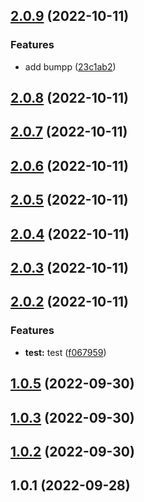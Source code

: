 ## [2.0.9](https://github.com/xxmyyds/vue2-simple-watchEffect/compare/v2.0.8...v2.0.9) (2022-10-11)


### Features

* add bumpp ([23c1ab2](https://github.com/xxmyyds/vue2-simple-watchEffect/commit/23c1ab2e30c7679afc2b9036d0f675a346f214cd))



## [2.0.8](https://github.com/xxmyyds/vue2-simple-watchEffect/compare/v2.0.7...v2.0.8) (2022-10-11)



## [2.0.7](https://github.com/xxmyyds/vue2-simple-watchEffect/compare/v2.0.6...v2.0.7) (2022-10-11)



## [2.0.6](https://github.com/xxmyyds/vue2-simple-watchEffect/compare/v2.0.5...v2.0.6) (2022-10-11)



## [2.0.5](https://github.com/xxmyyds/vue2-simple-watchEffect/compare/v2.0.4...v2.0.5) (2022-10-11)



## [2.0.4](https://github.com/xxmyyds/vue2-simple-watchEffect/compare/v2.0.3...v2.0.4) (2022-10-11)



## [2.0.3](https://github.com/xxmyyds/vue2-simple-watchEffect/compare/v2.0.2...v2.0.3) (2022-10-11)



## [2.0.2](https://github.com/xxmyyds/vue2-simple-watchEffect/compare/v2.0.1...v2.0.2) (2022-10-11)


### Features

* **test:** test ([f067959](https://github.com/xxmyyds/vue2-simple-watchEffect/commit/f067959f21c5c75d63f5b13216f740fa100b31b0))



## [1.0.5](https://github.com/xxmyyds/vue2-simple-watchEffect/compare/v1.0.4...v1.0.5) (2022-09-30)



## [1.0.3](https://github.com/xxmyyds/vue2-simple-watchEffect/compare/v1.0.2...v1.0.3) (2022-09-30)



## [1.0.2](https://github.com/xxmyyds/vue2-simple-watchEffect/compare/v1.0.1...v1.0.2) (2022-09-30)



## 1.0.1 (2022-09-28)




